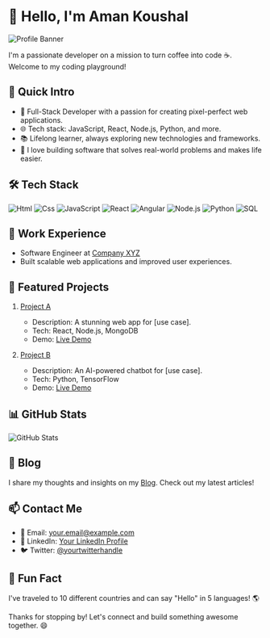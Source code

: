# 👋 Hello, I'm Aman Koushal

![Profile Banner](banner.png)

I'm a passionate developer on a mission to turn coffee into code ☕. Welcome to my coding playground!

## 🚀 Quick Intro

- 💼 Full-Stack Developer with a passion for creating pixel-perfect web applications.
- 🌐 Tech stack: JavaScript, React, Node.js, Python, and more.
- 📚 Lifelong learner, always exploring new technologies and frameworks.
- 🎯 I love building software that solves real-world problems and makes life easier.

## 🛠️ Tech Stack
![Html](https://img.shields.io/badge/with%20a%20logo-grey?style=for-the-badge&logo=html5)
![Css](https://img.shields.io/badge/with%20a%20logo-grey?style=for-the-badge&logo=css3)
![JavaScript](https://img.shields.io/badge/with%20a%20logo-grey?style=for-the-badge&logo=javascript)
![React](https://img.shields.io/badge/with%20a%20logo-grey?style=for-the-badge&logo=react)
![Angular](https://img.shields.io/badge/with%20a%20logo-grey?style=for-the-badge&logo=angular)
![Node.js](https://img.shields.io/badge/with%20a%20logo-grey?style=for-the-badge&logo=node.js)
![Python](https://img.shields.io/badge/with%20a%20logo-grey?style=for-the-badge&logo=python)
![SQL](https://img.shields.io/badge/with%20a%20logo-grey?style=for-the-badge&logo=mongodb)


## 💼 Work Experience

- Software Engineer at [Company XYZ](https://companyxyz.com)
- Built scalable web applications and improved user experiences.

## 🌟 Featured Projects

1. [Project A](https://github.com/yourusername/project-a)
   - Description: A stunning web app for [use case].
   - Tech: React, Node.js, MongoDB
   - Demo: [Live Demo](https://projecta-demo.com)

2. [Project B](https://github.com/yourusername/project-b)
   - Description: An AI-powered chatbot for [use case].
   - Tech: Python, TensorFlow
   - Demo: [Live Demo](https://projectb-demo.com)

## 📊 GitHub Stats

![GitHub Stats](https://github-readme-stats.vercel.app/api?username=itzAmanKoushal&show_icons=true&theme=radical)

## 📝 Blog

I share my thoughts and insights on my [Blog](https://yourblog.com). Check out my latest articles!

## 📫 Contact Me

- 📧 Email: your.email@example.com
- 💼 LinkedIn: [Your LinkedIn Profile](https://linkedin.com/in/yourusername)
- 🐦 Twitter: [@yourtwitterhandle](https://twitter.com/yourtwitterhandle)

## 🌟 Fun Fact

I've traveled to 10 different countries and can say "Hello" in 5 languages! 🌎

Thanks for stopping by! Let's connect and build something awesome together. 😄
